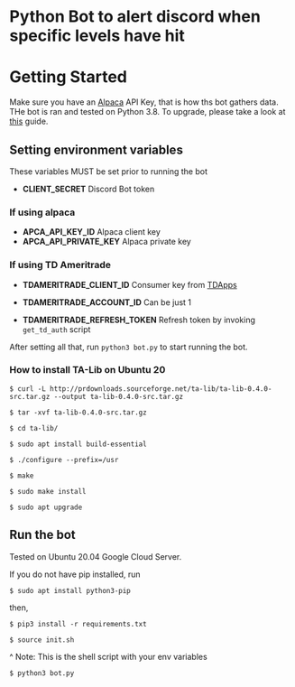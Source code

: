 # Python Bot to alert discord when specific levels have hit

# Getting Started
Make sure you have an [Alpaca](https://alpaca.markets/) API Key, that is how ths bot gathers data. THe bot is ran and tested on Python 3.8. To upgrade, please take a look at [this](https://tech.serhatteker.com/post/2020-09/how-to-install-python39-on-ubuntu/) guide.

## Setting environment variables

These variables MUST be set prior to running the bot

-   **CLIENT_SECRET** Discord Bot token


### If using alpaca
-   **APCA_API_KEY_ID** Alpaca client key
- 	**APCA_API_PRIVATE_KEY** Alpaca private key 

### If using TD Ameritrade
- **TDAMERITRADE_CLIENT_ID** Consumer key from [TDApps](https://developer.tdameritrade.com/user/me/apps)

- **TDAMERITRADE_ACCOUNT_ID** Can be just 1

- **TDAMERITRADE_REFRESH_TOKEN** Refresh token by invoking `get_td_auth` script

After setting all that, run `python3 bot.py` to start running the bot.

### How to install TA-Lib on Ubuntu 20
`$ curl -L http://prdownloads.sourceforge.net/ta-lib/ta-lib-0.4.0-src.tar.gz --output ta-lib-0.4.0-src.tar.gz`

`$ tar -xvf ta-lib-0.4.0-src.tar.gz`

`$ cd ta-lib/`

`$ sudo apt install build-essential`

`$ ./configure --prefix=/usr`

`$ make`

`$ sudo make install`

`$ sudo apt upgrade`

## Run the bot
Tested on Ubuntu 20.04 Google Cloud Server.

If you do not have pip installed, run

`$ sudo apt install python3-pip`

then,

`$ pip3 install -r requirements.txt`

`$ source init.sh`

^ Note: This is the shell script with your env variables

`$ python3 bot.py`